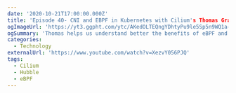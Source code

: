 ```yaml
---
date: '2020-10-21T17:00:00.000Z'
title: 'Episode 40- CNI and EBPF in Kubernetes with Cilium's Thomas Graf'
ogImageUrl: 'https://yt3.ggpht.com/ytc/AKedOLTEQngYDhtyPu9le5Sp5n9WQ1a-7MhGqFqITFit=s176-c-k-c0x00ffffff-no-rj'
ogSummary: 'Thomas helps us understand better the benefits of eBPF and the open source projects Cilium along with Hubble'
categories:
  - Technology
externalUrl: 'https://www.youtube.com/watch?v=XezvY056PJQ'
tags:
  - Cilium
  - Hubble
  - eBPF
---
```

